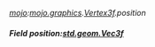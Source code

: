 _[mojo](../../modules/mojo/mojo-module.md):[mojo.graphics](../../modules/mojo/mojo-graphics.md).[Vertex3f](../../modules/mojo/mojo-graphics-vertex3f.md).position_
##### Field position:[std.geom.Vec3f](../../modules/std/std-geom-vec3f.md)
